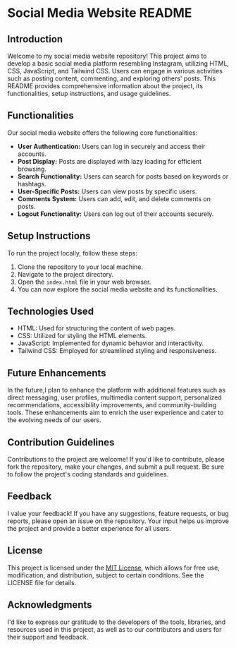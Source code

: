 # Social Media Website README

## Introduction
Welcome to my social media website repository! This project aims to develop a basic social media platform resembling Instagram, utilizing HTML, CSS, JavaScript, and Tailwind CSS. Users can engage in various activities such as posting content, commenting, and exploring others' posts. This README provides comprehensive information about the project, its functionalities, setup instructions, and usage guidelines.

## Functionalities
Our social media website offers the following core functionalities:
- **User Authentication:** Users can log in securely and access their accounts.
- **Post Display:** Posts are displayed with lazy loading for efficient browsing.
- **Search Functionality:** Users can search for posts based on keywords or hashtags.
- **User-Specific Posts:** Users can view posts by specific users.
- **Comments System:** Users can add, edit, and delete comments on posts.
- **Logout Functionality:** Users can log out of their accounts securely.

## Setup Instructions
To run the project locally, follow these steps:
1. Clone the repository to your local machine.
2. Navigate to the project directory.
3. Open the `index.html` file in your web browser.
4. You can now explore the social media website and its functionalities.

## Technologies Used
- HTML: Used for structuring the content of web pages.
- CSS: Utilized for styling the HTML elements.
- JavaScript: Implemented for dynamic behavior and interactivity.
- Tailwind CSS: Employed for streamlined styling and responsiveness.

## Future Enhancements
In the future,I plan to enhance the platform with additional features such as direct messaging, user profiles, multimedia content support, personalized recommendations, accessibility improvements, and community-building tools. These enhancements aim to enrich the user experience and cater to the evolving needs of our users.

## Contribution Guidelines
Contributions to the project are welcome! If you'd like to contribute, please fork the repository, make your changes, and submit a pull request. Be sure to follow the project's coding standards and guidelines.

## Feedback
I value your feedback! If you have any suggestions, feature requests, or bug reports, please open an issue on the repository. Your input helps us improve the project and provide a better experience for all users.

## License
This project is licensed under the [MIT License](LICENSE), which allows for free use, modification, and distribution, subject to certain conditions. See the LICENSE file for details.

## Acknowledgments
I'd like to express our gratitude to the developers of the tools, libraries, and resources used in this project, as well as to our contributors and users for their support and feedback.

